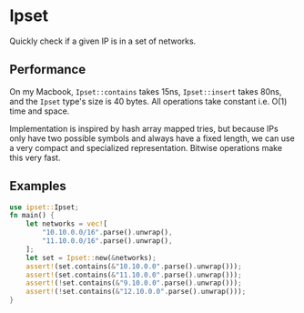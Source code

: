 # Ipset
Quickly check if a given IP is in a set of networks.

## Performance
On my Macbook, `Ipset::contains` takes 15ns, `Ipset::insert` takes 80ns, and the
`Ipset` type's size is 40 bytes. All operations take constant i.e. O(1) time and
space.

Implementation is inspired by hash array mapped tries, but because IPs only have
two possible symbols and always have a fixed length, we can use a very compact
and specialized representation. Bitwise operations make this very fast.

## Examples
```rust
use ipset::Ipset;
fn main() {
    let networks = vec![
        "10.10.0.0/16".parse().unwrap(),
        "11.10.0.0/16".parse().unwrap(),
    ];
    let set = Ipset::new(&networks);
    assert!(set.contains(&"10.10.0.0".parse().unwrap()));
    assert!(set.contains(&"11.10.0.0".parse().unwrap()));
    assert!(!set.contains(&"9.10.0.0".parse().unwrap()));
    assert!(!set.contains(&"12.10.0.0".parse().unwrap()));
}
```
